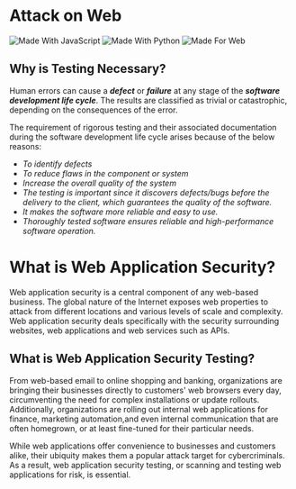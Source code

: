 # Attack on Web

![Made With JavaScript](https://img.shields.io/badge/Made_With-JavaScript-yellow?style=for-the-badge&logo=JavaScript)
![Made With Python](https://img.shields.io/badge/Made_With-Python-blue?style=for-the-badge&logo=Python)
![Made For Web](https://img.shields.io/badge/Made_For-Web-blue?style=for-the-badge&logo=web)

## Why is Testing Necessary?

Human errors can cause a ***defect*** or ***failure*** at any stage of the ***software development life cycle***. The results are classified as trivial or catastrophic, depending on the consequences of the error.

The requirement of rigorous testing and their associated documentation during the software development life cycle arises because of the below reasons:

- *To identify defects*
- *To reduce flaws in the component or system*
- *Increase the overall quality of the system*
- *The testing is important since it discovers defects/bugs before the delivery to the client, which
guarantees the quality of the software.*
- *It makes the software more reliable and easy to use.*
- *Thoroughly tested software ensures reliable and high-performance software operation.*

# What is Web Application Security?

Web application security is a central component of any web-based business. The global nature of the Internet exposes web properties to attack from different locations and various levels of scale and complexity. Web application security deals specifically with the security surrounding websites, web applications and web services such as APIs.

## What is Web Application Security Testing?

From web-based email to online shopping and  banking, organizations are bringing their businesses directly to customers' web browsers every day, circumventing the need for complex installations or update rollouts. Additionally, organizations are rolling out internal web applications for finance, marketing automation,and even internal communication that are often homegrown, or at least fine-tuned for their particular needs.

While web applications offer convenience to businesses and customers alike, their ubiquity makes them a popular attack target for cybercriminals. As a result, web application security testing, or 
scanning and testing web applications for risk, is essential.



